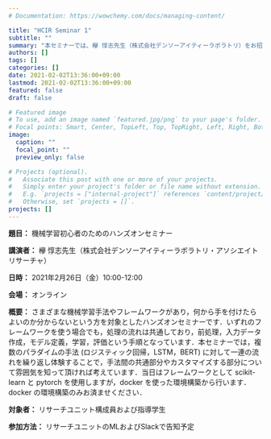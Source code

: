 ```yaml
---
# Documentation: https://wowchemy.com/docs/managing-content/

title: "HCIR Seminar 1"
subtitle: ""
summary: "本セミナーでは、欅 惇志先生（株式会社デンソーアイティーラボラトリ）をお招きして、機械学習に関するハンズオンセミナーを開催します。"
authors: []
tags: []
categories: []
date: 2021-02-02T13:36:00+09:00
lastmod: 2021-02-02T13:36:00+09:00
featured: false
draft: false

# Featured image
# To use, add an image named `featured.jpg/png` to your page's folder.
# Focal points: Smart, Center, TopLeft, Top, TopRight, Left, Right, BottomLeft, Bottom, BottomRight.
image:
  caption: ""
  focal_point: ""
  preview_only: false

# Projects (optional).
#   Associate this post with one or more of your projects.
#   Simply enter your project's folder or file name without extension.
#   E.g. `projects = ["internal-project"]` references `content/project/deep-learning/index.md`.
#   Otherwise, set `projects = []`.
projects: []
---
```


**題目：** 機械学習初心者のためのハンズオンセミナー

**講演者：** 欅 惇志先生（株式会社デンソーアイティーラボラトリ・アソシエイトリサーチャ）

**日時：** 2021年2月26日（金）10:00-12:00

**会場：** オンライン

**概要：** さまざまな機械学習手法やフレームワークがあり，何から手を付けたらよいのか分からないという方を対象としたハンズオンセミナーです．いずれのフレームワークを使う場合でも，処理の流れは共通しており，前処理，入力データ作成，モデル定義，学習，評価という手順となっています．本セミナーでは，複数のパラダイムの手法 (ロジスティック回帰，LSTM，BERT) に対して一連の流れを繰り返し体験することで，手法間の共通部分やカスタマイズする部分について雰囲気を知って頂ければ考えています．当日はフレームワークとして scikit-learn と pytorch を使用しますが，docker を使った環境構築から行います．docker の環境構築のみお済ませください．

**対象者：** リサーチユニット構成員および指導学生

**参加方法：** リサーチユニットのMLおよびSlackで告知予定
